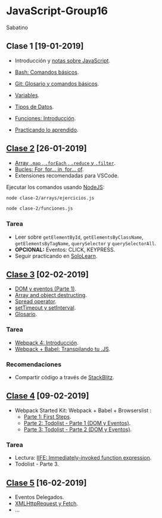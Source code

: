# JavaScript-Group16

Sabatino


## Clase 1 [19-01-2019]

- Introducción y [notas sobre JavaScript](./docs/notas-sobre-javascript.md).
- [Bash: Comandos básicos](./docs/bash.md).
- [Git: Glosario y comandos básicos](./docs/git.md).

- [Variables](./docs/js-variables.md).
- [Tipos de Datos](./docs/js-tipos-de-datos.md).
- [Funciones: Introducción](./docs/js-funciones.md).
- [Practicando lo aprendido](./docs/clase1.md).


## [Clase 2](./clase-2/) [26-01-2019]

- [Array `.map` , `.forEach` , `.reduce` y `.filter`](./clase-2/arrays/).
- [Bucles: For, for… in, for… of](./clase-2/for.js).
- Extensiones recomendadas para VSCode.

Ejecutar los comandos usando [NodeJS](https://nodejs.org/):

```bash
node clase-2/arrays/ejercicios.js
```

```bash
node clase-2/funciones.js
```

### Tarea

- Leer sobre `getElementById`, `getElementsByClassName`, `getElementsByTagName`, `querySelector` y `querySelectorAll`.
- **OPCIONAL:** Eventos: CLICK, KEYPRESS.
- Seguir practicando en [SoloLearn](https://www.sololearn.com/).


## [Clase 3](./clase-3/) [02-02-2019]

- [DOM y eventos (Parte 1)](./docs/js-dom.md).
- [Array and object destructing](https://developer.mozilla.org/es/docs/Web/JavaScript/Referencia/Operadores/Destructuring_assignment).
- [Spread operator](https://davidwalsh.name/spread-operator).
- [setTimeout y setInterval](./docs/timing-functions.md).
- [Glosario](./docs/glosario.md).

### Tarea

- [Webpack 4: Introducción](https://medium.com/@renzocastro/webpack-4-introducci%C3%B3n-41062c8247f).
- [Webpack + Babel: Transpilando tu .JS](https://medium.com/@renzocastro/webpack-babel-transpilando-tu-js-502244a61f5b).


### Recomendaciones

- Compartir código a través de [StackBlitz](https://stackblitz.com/).


## [Clase 4](./clase-4/) [09-02-2019]

- Webpack Started Kit: Webpack + Babel + Browserslist :
  - [Parte 1: First Steps](./clase-4/webpack-1/).
  - [Parte 2: Todolist - Parte 1 (DOM y Eventos)](./clase-4/webpack-2/).
  - [Parte 3: Todolist - Parte 2 (DOM y Eventos)](./clase-4/webpack-3/).

### Tarea
- Lectura: [IIFE: Immediately-invoked function expression](https://medium.com/@vvkchandra/essential-javascript-mastering-immediately-invoked-function-expressions-67791338ddc6).
- Todolist - Parte 3.


## [Clase 5](./clase-5/) [16-02-2019]

- Eventos Delegados.
- [XMLHttpRequest y Fetch](./clase-5/xhr-y-fetch/).
- ...


